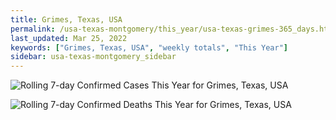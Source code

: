 ```yaml
---
title: Grimes, Texas, USA
permalink: /usa-texas-montgomery/this_year/usa-texas-grimes-365_days.html
last_updated: Mar 25, 2022
keywords: ["Grimes, Texas, USA", "weekly totals", "This Year"]
sidebar: usa-texas-montgomery_sidebar
---
```


![Rolling 7-day Confirmed Cases This Year for Grimes, Texas, USA](/covid_tracker/images/graphs/usa-texas-grimes-rolling_7_days_confirmed-365_days_graph.png)

![Rolling 7-day Confirmed Deaths This Year for Grimes, Texas, USA](/covid_tracker/images/graphs/usa-texas-grimes-rolling_7_days_deaths-365_days_graph.png)
